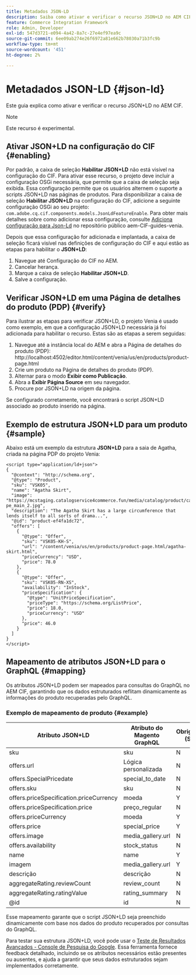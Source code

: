```yaml
---
title: Metadados JSON-LD
description: Saiba como ativar e verificar o recurso JSON+LD no AEM CIF.
feature: Commerce Integration Framework
role: Admin, Developer
exl-id: 547d3721-e094-4a42-8a7c-27e4ef97ea9c
source-git-commit: 6ee09ab274e26f6972a81e662b78030a71b3fc9b
workflow-type: tm+mt
source-wordcount: '451'
ht-degree: 2%

---
```


# Metadados JSON-LD {#json-ld}

Este guia explica como ativar e verificar o recurso JSON+LD no AEM CIF.

>[!NOTE]
>
> Este recurso é experimental.

## Ativar JSON+LD na configuração do CIF {#enabling}

Por padrão, a caixa de seleção **Habilitar JSON+LD** não está visível na configuração do CIF. Para ativar esse recurso, o projeto deve incluir a configuração OSGi necessária, que permite que a caixa de seleção seja exibida. Essa configuração permite que os usuários alternem o suporte a scripts JSON+LD nas páginas de produtos.
Para disponibilizar a caixa de seleção **Habilitar JSON+LD** na configuração do CIF, adicione a seguinte configuração OSGi ao seu projeto: `
com.adobe.cq.cif.components.models.JsonLdFeatureEnable`.
Para obter mais detalhes sobre como adicionar essa configuração, consulte [Adiciona configuração para Json-Ld](https://github.com/adobe/aem-cif-guides-venia/blob/main/ui.config/src/main/content/jcr_root/apps/venia/osgiconfig/config/com.adobe.cq.cif.components.models.JsonLdFeatureEnable.cfg.json) no repositório público aem-CIF-guides-venia.

Depois que essa configuração for adicionada e implantada, a caixa de seleção ficará visível nas definições de configuração do CIF e aqui estão as etapas para habilitar o **JSON+LD**:

1. Navegue até Configuração do CIF no AEM.
1. Cancelar herança.
1. Marque a caixa de seleção **Habilitar JSON+LD**.
1. Salve a configuração.

## Verificar JSON+LD em uma Página de detalhes do produto (PDP) {#verify}

Para ilustrar as etapas para verificar JSON+LD, o projeto Venia é usado como exemplo, em que a configuração JSON+LD necessária já foi adicionada para habilitar o recurso. Estas são as etapas a serem seguidas:

1. Navegue até a instância local do AEM e abra a Página de detalhes do produto (PDP): http://localhost:4502/editor.html/content/venia/us/en/products/product-page.html
1. Crie um produto na Página de detalhes do produto (PDP).
1. Alternar para o modo **Exibir como Publicação**.
1. Abra a **Exibir Página Source** em seu navegador.
1. Procure por JSON+LD na origem da página.

Se configurado corretamente, você encontrará o script JSON+LD associado ao produto inserido na página.

## Exemplo de estrutura JSON+LD para um produto {#sample}

Abaixo está um exemplo da estrutura **JSON+LD** para a saia de Agatha, criada na página PDP do projeto Venia:

```
<script type="application/ld+json">
{
  "@context": "http://schema.org",
  "@type": "Product",
  "sku": "VSK05",
  "name": "Agatha Skirt",
  "image": "https://mcstaging.catalogservice4commerce.fun/media/catalog/product/cache/926ea6fc2ad48a7202ff4587b6c2768e/v/s/vsk05-pe_main_2.jpg",
  "description": "The Agatha Skirt has a large circumference that lends itself to all sorts of drama...",
  "@id": "product-ef4fa1dc72",
  "offers": [
    {
      "@type": "Offer",
      "sku": "VSK05-KH-S",
      "url": "/content/venia/us/en/products/product-page.html/agatha-skirt.html",
      "priceCurrency": "USD",
      "price": 78.0
    },
    {
      "@type": "Offer",
      "sku": "VSK05-RN-XS",
      "availability": "InStock",
      "priceSpecification": {
        "@type": "UnitPriceSpecification",
        "priceType": "https://schema.org/ListPrice",
        "price": 18.0,
        "priceCurrency": "USD"
      },
      "price": 46.0
    }
  ]
}
</script>
```

## Mapeamento de atributos JSON+LD para o GraphQL {#mapping}

Os atributos JSON+LD podem ser mapeados para consultas do GraphQL no AEM CIF, garantindo que os dados estruturados reflitam dinamicamente as informações do produto recuperadas pelo GraphQL.

### Exemplo de mapeamento de produto {#example}

| Atributo JSON+LD | Atributo do Magento GraphQL | Obrigatório (S/N) |
|---------------------------------|-------------------|---|
| sku | sku | N |
| offers.url | Lógica personalizada | N |
| offers.SpecialPricedate | special_to_date | N |
| offers.sku | sku | N |
| offers.priceSpecification.priceCurrency | moeda | Y |
| offers.priceSpecification.price | preço_regular | N |
| offers.priceCurrency | moeda | Y |
| offers.price | special_price | Y |
| offers.image | media_gallery.url | N |
| offers.availability | stock_status | N |
| name | name | Y |
| imagem | media_gallery.url | Y |
| descrição | descrição | N |
| aggregateRating.reviewCount | review_count | N |
| aggregateRating.ratingValue | rating_summary | N |
| @id | id | N |

Esse mapeamento garante que o script JSON+LD seja preenchido dinamicamente com base nos dados do produto recuperados por consultas do GraphQL.

Para testar sua estrutura JSON+LD, você pode usar o [Teste de Resultados Avançados - Console de Pesquisa do Google](https://search.google.com/test/rich-results/result?id=wtU3LVIEM8H7Aaf5qqK9qw). Essa ferramenta fornece feedback detalhado, incluindo se os atributos necessários estão presentes ou ausentes, e ajuda a garantir que seus dados estruturados sejam implementados corretamente.

